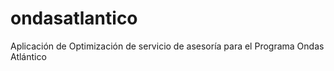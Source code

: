 # ondasatlantico
Aplicación de Optimización de servicio de asesoría para el Programa Ondas Atlántico
